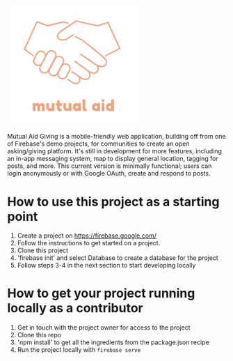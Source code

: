 <img src="public/logo.png" width="300">

Mutual Aid Giving is a mobile-friendly web application, building off from one of Firebase's demo projects, for communities to create an open asking/giving platform. It's still in development for more features, including an in-app messaging system, map to display general location, tagging for posts, and more. This current version is minimally functional; users can login anonymously or with Google OAuth, create and respond to posts.

# How to use this project as a starting point
1. Create a project on https://firebase.google.com/
2. Follow the instructions to get started on a project.
3. Clone this project
4. 'firebase init' and select Database to create a database for the project 
5. Follow steps 3-4 in the next section to start developing locally

# How to get your project running locally as a contributor
1. Get in touch with the project owner for access to the project
2. Clone this repo
3. 'npm install' to get all the ingredients from the package.json recipe
4. Run the project locally with `firebase serve`
